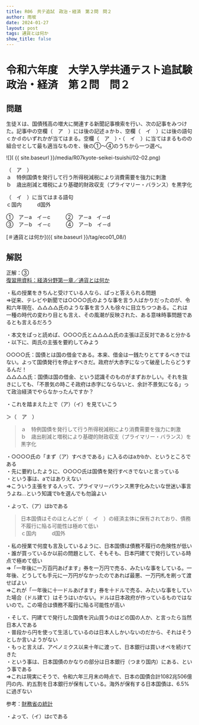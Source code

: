 ```yaml
---
title: R06　共テ追試　政治・経済　第２問　問２
author: 雨坂
date: 2024-01-27
layout: post
tags: 通貨とは何か
show_title: false
---
```

  
# 令和六年度　大学入学共通テスト追試験　政治・経済　第２問　問２  
  
## 問題  
生徒Ｘは、国債残高の増大に関連する新聞記事検索を行い、次の記事をみつけた。記事中の空欄（　ア　）には後の記述ａかｂ、空欄（　イ　）には後の語句ｃかｄのいずれかが当てはまる。空欄（　ア　）・（　イ　）に当てはまるものの組合せとして最も適当なものを、後の①〜④のうちから一つ選べ。  
  
![]( {{ site.baseurl }}/media/R07kyote-seikei-tsuishi/02-02.png)  
  
（　ア　）  
ａ　特例国債を発行して行う所得税減税により消費需要を強力に刺激  
ｂ　歳出削減と増税により基礎的財政収支（プライマリー・バランス）を黒字化  
  
（　イ　）に当てはまる語句  
ｃ国内　　　d国外  
  
①　ア－a　イ－c　　　②　ア－a　イ－d  
③　ア－b　イ－c　　　④　ア－b　イ－d  
  
[＃通貨とは何か]({{ site.baseurl }}/tag/eco01_08/)  
  
## 解説  
正解：③  
[復習用資料：経済分野第一章／通貨とは何か](https://teacheramesaka.github.io/highschooleconomics/01_08.html)
  
・私の授業をきちんと受けている人なら、ぱっと答えられる問題  
⇒従来、テレビや新聞では○○○○氏のような事を言う人ばかりだったのが、令和六年現在、△△△△氏のような事を言う人も徐々に目立ちつつある。これは一種の時代の変わり目とも言え、その風潮が反映された、ある意味時事問題であるとも言えるだろう  
  
・本文をぱっと読めば、○○○○氏と△△△△氏の主張は正反対であると分かる  
・以下に、両氏の主張を要約してみよう  
  
○○○○氏：国債とは国の借金である。本来、借金は一銭たりとてするべきではない。よって国債発行を停止すべきだ。政府が大赤字になって破産したらどうするんだ！  
△△△△氏：国債は国の借金、という認識そのものがまずおかしい。それを抜きにしても、「不景気の時こそ政府は赤字にならないと、余計不景気になる」って政治経済でやらなかったんですか？  
  
・これを踏まえた上で（ア）（イ）を見ていこう  
  
＞（　ア　）  
>ａ　特例国債を発行して行う所得税減税により消費需要を強力に刺激  
>ｂ　歳出削減と増税により基礎的財政収支（プライマリー・バランス）を黒字化  
  
・○○○○氏の「まず（ア）すべきである」に入るのはaかbか、というところである  
・先に要約したように、○○○○氏は国債を発行すべきでないと言っている  
・という事は、aではありえない  
⇒こういう主張をする人って、プライマリーバランス黒字化みたいな世迷い事言うよね…という知識でbを選んでも勿論よい  
  
・よって、（ア）はbである  
  
>日本国債はそのほとんどが（　イ　）の経済主体に保有されており、債務不履行に陥る可能性は極めて低い  
>ｃ国内　　　d国外  
  
・私の授業で何度も言及しているように、日本国債は債務不履行の危険性が低い  
・誰が買っているか以前の問題として、そもそも、日本円建てで発行している時点で極めて低い  
⇒「一年後に一万百円あげます」券を一万円で売る、みたいな事をしている。一年後、どうしても手元に一万円がなかったのであれば最悪、一万円札を刷って渡せばよい  
⇒これが「一年後に十一ドルあげます」券を十ドルで売る、みたいな事をしていた場合（ドル建て）はそうはいかない。ドルは日本政府が作っているものではないので。この場合は債務不履行に陥る可能性が高い  
  
・そして、円建てで発行した国債を沢山買うのはどの国の人か、と言ったら当然日本人である  
・普段から円を使って生活しているのは日本人しかいないのだから、それはそうとしか言いようがない  
・もっと言えば、アベノミクス以来十年に渡って、日本銀行は買いオペを続けてきた  
・という事は、日本国債のかなりの部分は日本銀行（つまり国内）にある、という事である  
⇒これは現実にそうで、令和六年三月末の時点で、日本の国債合計1082兆506億円の内、約五割を日本銀行が保有している。海外が保有する日本国債は、6.5%に過ぎない  
  
参考：[財務省の統計](https://www.mof.go.jp/jgbs/reference/appendix/breakdown.pdf)  
  
・よって、（イ）はcである  
